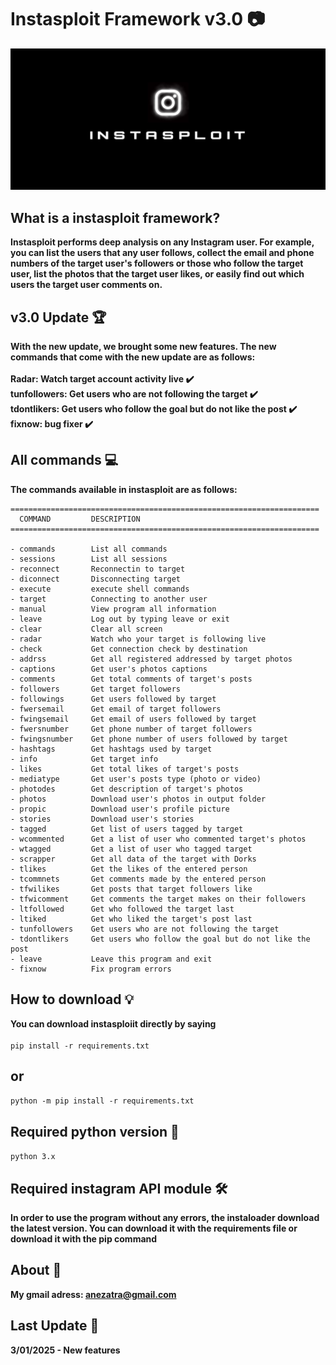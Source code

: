 # Instasploit Framework v3.0 📷
![banner image](https://github.com/anezatra-katedram/instasploit/blob/main/banner.jpg)
## What is a instasploit framework?
**Instasploit performs deep analysis on any Instagram user. For example, you can list the users that any user follows, collect the email and phone numbers of the target user's followers or those who follow the target user, list the photos that the target user likes, or easily find out which users the target user comments on.**
## v3.0 Update 🏆
**With the new update, we brought some new features. The new commands that come with the new update are as follows:** <br><br/>
**Radar: Watch target account activity live ✔️**<br/>
**tunfollowers: Get users who are not following the target  ✔️**<br/>
**tdontlikers: Get users who follow the goal but do not like the post  ✔️**<br/>
**fixnow: bug fixer ✔️**    
## All commands 💻
**The commands available in instasploit are as follows:**
```
=====================================================================
  COMMAND         DESCRIPTION                                        
=====================================================================

- commands        List all commands                                  
- sessions        List all sessions                                  
- reconnect       Reconnectin to target                              
- diconnect       Disconnecting target                               
- execute         execute shell commands                             
- target          Connecting to another user                        
- manual          View program all information                      
- leave           Log out by typing leave or exit                    
- clear           Clear all screen                                   
- radar           Watch who your target is following live             
- check           Get connection check by destination                 
- addrss          Get all registered addressed by target photos       
- captions        Get user's photos captions                         
- comments        Get total comments of target's posts               
- followers       Get target followers                               
- followings      Get users followed by target                       
- fwersemail      Get email of target followers                      
- fwingsemail     Get email of users followed by target              
- fwersnumber     Get phone number of target followers               
- fwingsnumber    Get phone number of users followed by target       
- hashtags        Get hashtags used by target                        
- info            Get target info                                    
- likes           Get total likes of target's posts                  
- mediatype       Get user's posts type (photo or video)             
- photodes        Get description of target's photos                 
- photos          Download user's photos in output folder            
- propic          Download user's profile picture                    
- stories         Download user's stories                            
- tagged          Get list of users tagged by target                 
- wcommented      Get a list of user who commented target's photos   
- wtagged         Get a list of user who tagged target               
- scrapper        Get all data of the target with Dorks              
- tlikes          Get the likes of the entered person                
- tcommnets       Get comments made by the entered person            
- tfwilikes       Get posts that target followers like               
- tfwicomment     Get comments the target makes on their followers   
- ltfollowed      Get who followed the target last                   
- ltiked          Get who liked the target's post last               
- tunfollowers    Get users who are not following the target         
- tdontlikers     Get users who follow the goal but do not like the post 
- leave           Leave this program and exit                        
- fixnow          Fix program errors                      
```
## How to download 💡
**You can download instasploiit directly by saying** <br/><br/>
` pip install -r requirements.txt `
## or <br/>
` python -m pip install -r requirements.txt ` <br/>
## Required python version 📌
` python 3.x `
## Required instagram API module 🛠️
**In order to use the program without any errors, the instaloader download the latest version. You can download it with the requirements file or download it with the pip command**
## About 🚀
**My gmail adress: anezatra@gmail.com** <br/>
## Last Update 📲
**3/01/2025 - New features**


